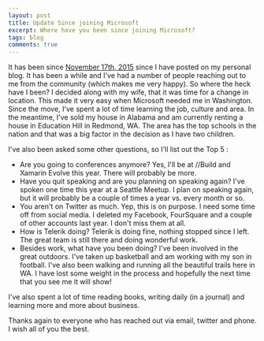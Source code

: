 ```yaml
---
layout: post
title: Update Since joining Microsoft
excerpt: Where have you been since joining Microsoft?
tags: blog
comments: true
---
```


It has been since [November 17th, 2015](http://michaelcrump.net/next-stop-microsoft/) since I have posted on my personal blog. It has been a while and I've had a number of people reaching out to me from the community (which makes me very happy). So where the heck have I been? I decided along with my wife, that it was time for a change in location. This made it very easy when Microsoft needed me in Washington. Since the move, I've spent a lot of time learning the job, culture and area. In the meantime, I've sold my house in Alabama and am currently renting a house in Education Hill in Redmond, WA. The area has the top schools in the nation and that was a big factor in the decision as I have two children.  
 

I've also been asked some other questions, so I'll list out the Top 5 : 


* Are you going to conferences anymore? Yes, I'll be at //Build and Xamarin Evolve this year. There will probably be more.  
* Have you quit speaking and are you planning on speaking again? I've spoken one time this year at a Seattle Meetup. I plan on speaking again, but it will probably be a couple of times a year  vs. every month or so. 
* You aren't on Twitter as much. Yep, this is on purpose. I need some time off from social media. I deleted my Facebook, FourSquare and a couple of other accounts last year. I don't miss them at all. 
* How is Telerik doing? Telerik is doing fine, nothing stopped since I left. The great team is still there and doing wonderful work. 
* Besides work, what have you been doing? I've been involved in the great outdoors. I've taken up basketball and am working with my son in football. I've also been walking and running all the beautiful trails here in WA. I have lost some weight in the process and hopefully the next time that you see me it will show!


I've also spent a lot of time reading books, writing daily (in a journal) and learning more and more about business.
 

Thanks again to everyone who has reached out via email, twitter and phone. I wish all of you the best.